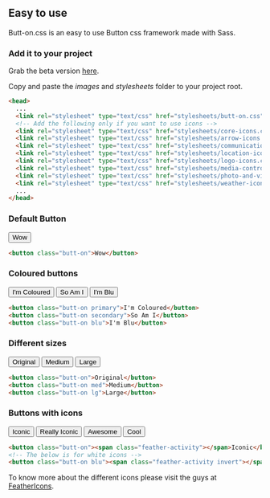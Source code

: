 ## Easy to use
Butt-on.css is an easy to use Button css framework made with Sass.
### Add it to your project
Grab the beta version [here](https://github.com/dsouzadyn/butt-on.css/releases).

Copy and paste the _images_ and _stylesheets_ folder to your project root.
```html
<head>
  ...
  <link rel="stylesheet" type="text/css" href="stylesheets/butt-on.css">
  <!-- Add the following only if you want to use icons -->
  <link rel="stylesheet" type="text/css" href="stylesheets/core-icons.css">
  <link rel="stylesheet" type="text/css" href="stylesheets/arrow-icons.css">
  <link rel="stylesheet" type="text/css" href="stylesheets/communication-icons.css">
  <link rel="stylesheet" type="text/css" href="stylesheets/location-icons.css">
  <link rel="stylesheet" type="text/css" href="stylesheets/logo-icons.css">
  <link rel="stylesheet" type="text/css" href="stylesheets/media-control-icons.css">
  <link rel="stylesheet" type="text/css" href="stylesheets/photo-and-video-icons.css">
  <link rel="stylesheet" type="text/css" href="stylesheets/weather-icons.css">
  ...
</head>
```

### Default Button

<button class="butt-on">Wow</button>

```html
<button class="butt-on">Wow</button>
```
### Coloured buttons

<button class="butt-on primary">I'm Coloured</button>
<button class="butt-on secondary">So Am I</button>
<button class="butt-on blu">I'm Blu</button>

```html
<button class="butt-on primary">I'm Coloured</button>
<button class="butt-on secondary">So Am I</button>
<button class="butt-on blu">I'm Blu</button>
```

### Different sizes

<button class="butt-on">Original</button>
<button class="butt-on med">Medium</button>
<button class="butt-on lg">Large</button>

```html
<button class="butt-on">Original</button>
<button class="butt-on med">Medium</button>
<button class="butt-on lg">Large</button>
```


### Buttons with icons

<button class="butt-on"><span class="feather-chrome"></span>Iconic</button>
<button class="butt-on"><span class="feather-mail"></span>Really Iconic</button>
<button class="butt-on"><span class="feather-compass"></span>Awesome</button>
<button class="butt-on"><span class="feather-moon"></span>Cool</button>

```html
<button class="butt-on"><span class="feather-activity"></span>Iconic</button>
<!-- The below is for white icons -->
<button class="butt-on blu"><span class="feather-activity invert"></span>Really Iconic</button>
```
To know more about the different icons please visit the guys at [FeatherIcons](https://feathericons.com/).
